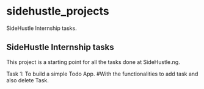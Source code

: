 # sidehustle_projects

SideHustle Internship tasks.

## SideHustle Internship tasks

This project is a starting point for all the tasks done at SideHustle.ng.


Task 1: To build a simple Todo App.
#With the functionalities to add task and also delete Task.
